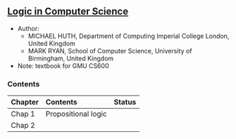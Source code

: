 ## [Logic in Computer Science](http://www.eserna.com/Logica/5%20Lectura%202.pdf)

- Author: 
  - MICHAEL HUTH, Department of Computing Imperial College London, United Kingdom
  - MARK RYAN, School of Computer Science, University of Birmingham, United Kingdom
- Note: textbook for GMU CS600  

### Contents
|Chapter| Contents| Status|
|:---|:---|:---|
|Chap 1| Propositional logic| |
|Chap 2| | |
